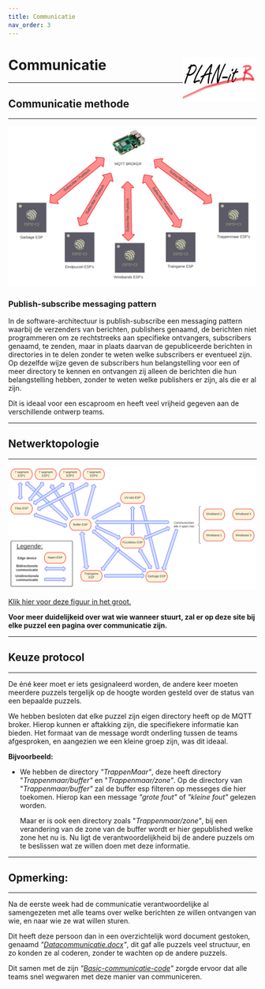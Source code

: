 ```yaml
---
title: Communicatie
nav_order: 3
---
```


# Communicatie  <img src="planit B2-modified.jpeg" width="150" height="90" align="right">

---
## Communicatie methode
---

![](MQTT_broker.svg)

### Publish-subscribe messaging pattern
In de software-architectuur is publish-subscribe een  messaging pattern waarbij de verzenders van berichten, publishers genaamd, de berichten niet programmeren om ze rechtstreeks aan specifieke ontvangers, subscribers genaamd, te zenden, maar in plaats daarvan de gepubliceerde berichten in directories in te delen zonder te weten welke subscribers er eventueel zijn. Op dezelfde wijze geven de subscribers hun belangstelling voor een of meer directory te kennen en ontvangen zij alleen de berichten die hun belangstelling hebben, zonder te weten welke publishers er zijn, als die er al zijn.

Dit is ideaal voor een escaproom en heeft veel vrijheid gegeven aan de verschillende ontwerp teams.

---
## Netwerktopologie
---

![](Netwerktopologie_escaperoom.svg)

[Klik hier voor deze figuur in het groot.](https://raw.githubusercontent.com/PLAN-IT-B/BachelorProefCommunicatieEnEinde/main/Documentatie%20communicatie/Netwerktopologie%20escaperoom.svg)

**Voor meer duidelijkeid over wat wie wanneer stuurt, zal er op deze site bij elke puzzel een pagina over communicatie zijn.**

---
## Keuze protocol
---

De éné keer moet er iets gesignaleerd worden, de andere keer moeten meerdere puzzels tergelijk op de hoogte worden gesteld over de status van een bepaalde puzzels.

We hebben besloten dat elke puzzel zijn eigen directory heeft op de MQTT broker. Hierop kunnen er aftakking zijn, die specifiekere informatie kan bieden. Het formaat van de message wordt onderling tussen de teams afgesproken, en aangezien we een kleine groep zijn, was dit ideaal.

**Bijvoorbeeld:**
* We hebben de directory *"TrappenMaar"*, deze heeft directory "*Trappenmaar/buffer"* en "*Trappenmaar/zone"*. Op de directory van "*Trappenmaar/buffer"* zal de buffer esp filteren op messeges die hier toekomen. Hierop kan een message *"grote fout"* of *"kleine fout"* gelezen worden.  

    Maar er is ook een directory zoals "*Trappenmaar/zone"*, bij een verandering van de zone van de buffer wordt er hier gepublished welke zone het nu is. Nu ligt de verantwoordelijkheid bij de andere puzzels om te beslissen wat ze willen doen met deze informatie.


---
## Opmerking:
--- 
Na de eerste week had de communicatie verantwoordelijke al samengezeten met alle teams over welke berichten ze willen ontvangen van wie, en naar wie ze wat willen sturen. 

Dit heeft deze persoon dan in een overzichtelijk word document gestoken, genaamd *"[Datacommunicatie.docx](https://github.com/PLAN-IT-B/BachelorProefCommunicatieEnEinde/blob/main/Documentatie%20communicatie/Datacommunicatie.pdf)"*, dit gaf alle puzzels veel structuur, en zo konden ze al coderen, zonder te wachten op de andere puzzels. 

Dit samen met de zijn *"[Basic-communicatie-code](https://github.com/PLAN-IT-B/BachelorProefCommunicatieEnEinde/tree/main/Documentatie%20communicatie/Basic-communicatie-code)"* zorgde ervoor dat alle teams snel wegwaren met deze manier van communiceren.
